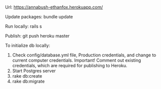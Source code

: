 Url:
https://annabush-ethanfox.herokuapp.com/

Update packages: 
bundle update

Run locally:
rails s

Publish: 
git push heroku master

To initialize db locally:
1) Check config/database.yml file, Production credentials, and change to current computer credentials. Important! Comment out existing credentials, which are required for publishing to Heroku.
2) Start Postgres server
3) rake db:create
4) rake db:migrate